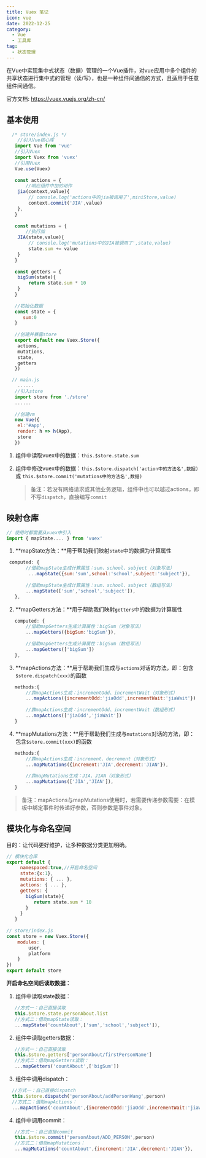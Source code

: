 ```yaml
---
title: Vuex 笔记
icon: vue
date: 2022-12-25
category:
  - Vue
  - 工具库
tag:
  - 状态管理
---
```



在Vue中实现集中式状态（数据）管理的一个Vue插件，对vue应用中多个组件的共享状态进行集中式的管理（读/写），也是一种组件间通信的方式，且适用于任意组件间通信。

官方文档: https://vuex.vuejs.org/zh-cn/

## 基本使用

```js
  /* store/index.js */
	//引入Vue核心库
   import Vue from 'vue'
   //引入Vuex
   import Vuex from 'vuex'
   //引用Vuex
   Vue.use(Vuex)
   
   const actions = {
       //响应组件中加的动作
   	jia(context,value){
   		// console.log('actions中的jia被调用了',miniStore,value)
   		context.commit('JIA',value)
   	},
   }
   
   const mutations = {
       //执行加
   	JIA(state,value){
   		// console.log('mutations中的JIA被调用了',state,value)
   		state.sum += value
   	}
   }
   
   const getters = {
   	bigSum(state){
   		return state.sum * 10
   	}
   }
   
   //初始化数据
   const state = {
      sum:0
   }
   
   //创建并暴露store
   export default new Vuex.Store({
   	actions,
   	mutations,
   	state,
    getters
   })
```

```js
  // main.js
	......
   //引入store
   import store from './store'
   ......
   
   //创建vm
   new Vue({
   	el:'#app',
   	render: h => h(App),
   	store
   })
```

1. 组件中读取vuex中的数据：`this.$store.state.sum`

2. 组件中修改vuex中的数据：`this.$store.dispatch('action中的方法名',数据)`或 `this.$store.commit('mutations中的方法名',数据)`

   > 备注：若没有网络请求或其他业务逻辑，组件中也可以越过actions，即不写`dispatch`，直接编写`commit`



## 映射仓库

```js
// 使用时都需要从vuex中引入
import { mapState.... } from 'vuex'
```



1. **mapState方法：**用于帮助我们映射`state`中的数据为计算属性

```js
 computed: {
       //借助mapState生成计算属性：sum、school、subject（对象写法）
        ...mapState({sum:'sum',school:'school',subject:'subject'}),
            
       //借助mapState生成计算属性：sum、school、subject（数组写法）
       ...mapState(['sum','school','subject']),
   },
```

2. **mapGetters方法：**用于帮助我们映射`getters`中的数据为计算属性

```js
   computed: {
       //借助mapGetters生成计算属性：bigSum（对象写法）
       ...mapGetters({bigSum:'bigSum'}),
   
       //借助mapGetters生成计算属性：bigSum（数组写法）
       ...mapGetters(['bigSum'])
   },
```

3. **mapActions方法：**用于帮助我们生成与`actions`对话的方法，即：包含`$store.dispatch(xxx)`的函数

```js
   methods:{
       //靠mapActions生成：incrementOdd、incrementWait（对象形式）
       ...mapActions({incrementOdd:'jiaOdd',incrementWait:'jiaWait'})
   
       //靠mapActions生成：incrementOdd、incrementWait（数组形式）
       ...mapActions(['jiaOdd','jiaWait'])
   }
```

4. **mapMutations方法：**用于帮助我们生成与`mutations`对话的方法，即：包含`$store.commit(xxx)`的函数

```js
   methods:{
       //靠mapActions生成：increment、decrement（对象形式）
       ...mapMutations({increment:'JIA',decrement:'JIAN'}),
       
       //靠mapMutations生成：JIA、JIAN（对象形式）
       ...mapMutations(['JIA','JIAN']),
   }
```

> 备注：mapActions与mapMutations使用时，若需要传递参数需要：在模板中绑定事件时传递好参数，否则参数是事件对象。



## 模块化与命名空间

目的：让代码更好维护，让多种数据分类更加明确。

```js
// 模块化仓库
export default {
     namespaced:true,//开启命名空间
     state:{x:1},
     mutations: { ... },
     actions: { ... },
     getters: {
       bigSum(state){
          return state.sum * 10
       }
     }
   }
      
// store/index.js
const store = new Vuex.Store({
	modules: {
		user,
		platform
	}
})
export default store
```



**开启命名空间后读取数据：**

1. 组件中读取state数据：

```js
   //方式一：自己直接读取
   this.$store.state.personAbout.list
   //方式二：借助mapState读取：
   ...mapState('countAbout',['sum','school','subject']),
```

2. 组件中读取getters数据：

```js
   //方式一：自己直接读取
   this.$store.getters['personAbout/firstPersonName']
   //方式二：借助mapGetters读取：
   ...mapGetters('countAbout',['bigSum'])
```

3. 组件中调用dispatch：

```js
  //方式一：自己直接dispatch
  this.$store.dispatch('personAbout/addPersonWang',person)
  //方式二：借助mapActions：
  ...mapActions('countAbout',{incrementOdd:'jiaOdd',incrementWait:'jiaWait'})
```

4. 组件中调用commit：

```js
   //方式一：自己直接commit
   this.$store.commit('personAbout/ADD_PERSON',person)
   //方式二：借助mapMutations：
   ...mapMutations('countAbout',{increment:'JIA',decrement:'JIAN'}),
```
